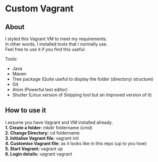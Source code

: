 # Custom Vagrant

## About
I styled this Vagrant VM to meet my requirements.<br />
In other words, I installed tools that I normally use.<br />
Feel free to use it if you find this useful.<br />

Tools:<br />
- Java
- Maven
- Tree package (Quite useful to display the folder (directory) structure)
- Git
- Atom (Powerful text editor)
- Shutter (Linux version of Snipping tool but an improved version of it)

## How to use it

I assume you have Vagrant and VM installed already.<br />
<strong>1. Create a folder:</strong> mkdir foldername (cmd)<br />
<strong>2. Change Directory:</strong> cd foldername <br />
<strong>3. Initialise Vagrant file:</strong> vagrant init <br />
<strong>4. Customise Vagrant file:</strong> as it looks like in this repo (up to you how)<br />
<strong>5. Start Vagrant:</strong> vagrant up<br />
<strong>6. Login details:</strong> vagrant vagrant
